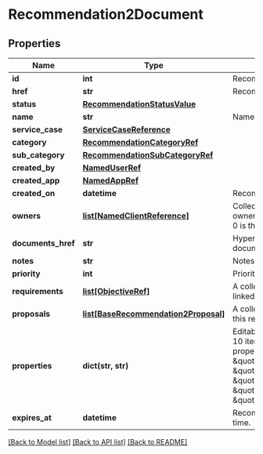 # Recommendation2Document

## Properties
Name | Type | Description | Notes
------------ | ------------- | ------------- | -------------
**id** | **int** | Recommendation unique identifier. | [optional] 
**href** | **str** | Recommendation hypermedia link. | [optional] 
**status** | [**RecommendationStatusValue**](RecommendationStatusValue.md) |  | [optional] 
**name** | **str** | Name of the recommendation. | 
**service_case** | [**ServiceCaseReference**](ServiceCaseReference.md) |  | [optional] 
**category** | [**RecommendationCategoryRef**](RecommendationCategoryRef.md) |  | [optional] 
**sub_category** | [**RecommendationSubCategoryRef**](RecommendationSubCategoryRef.md) |  | [optional] 
**created_by** | [**NamedUserRef**](NamedUserRef.md) |  | [optional] 
**created_app** | [**NamedAppRef**](NamedAppRef.md) |  | [optional] 
**created_on** | **datetime** | Recommendation created date. | [optional] 
**owners** | [**list[NamedClientReference]**](NamedClientReference.md) | Collection of recommendation owners (clients only). Owner at index 0 is the primary owner. | 
**documents_href** | **str** | Hyperlink to recommendation documents. | [optional] 
**notes** | **str** | Notes to the recommendation. | [optional] 
**priority** | **int** | Priority of the recommendation. | [optional] 
**requirements** | [**list[ObjectiveRef]**](ObjectiveRef.md) | A collection of client objectives linked to this recommendation | [optional] 
**proposals** | [**list[BaseRecommendation2Proposal]**](BaseRecommendation2Proposal.md) | A collection of proposals linked to this recommendation | [optional] 
**properties** | **dict(str, str)** | Editable on POST, PATCH.  Limited to 10 items.  Use this to set custom properties for a recommendation e.g.      \&quot;properties\&quot;: {         \&quot;myCustomProperty\&quot;: \&quot;A value\&quot;,         \&quot;anotherCustomProperty\&quot;: \&quot;Some other value\&quot;      } | [optional] 
**expires_at** | **datetime** | Recommendation expiry date and time. | [optional] 

[[Back to Model list]](../README.md#documentation-for-models) [[Back to API list]](../README.md#documentation-for-api-endpoints) [[Back to README]](../README.md)

